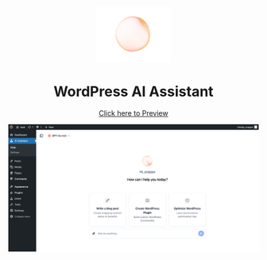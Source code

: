 <p align="center">
  <img width="150" src="assets/public/animatedlogo.gif" />
  <h1 align="center">WordPress AI Assistant</h1>
  <div align="center"><a target="_blank" href="https://prappo.github.io/wordpress-ai-assistant/">Click here to Preview</a></div>
</p>

<img src="assets/screenshots/wordpress-assistant-chat.png" />